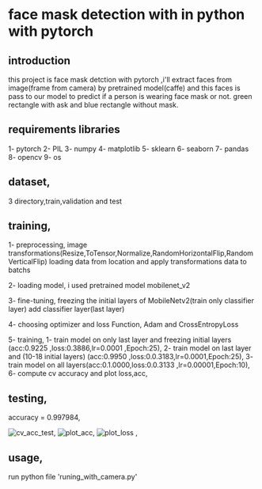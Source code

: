 # face mask detection with in python with pytorch

## introduction
  this project is face mask detction with pytorch ,i'll extract faces from image(frame from camera) by pretrained model(caffe) and this faces is pass to our model to predict if a person is wearing face mask or not.
  green rectangle with ask and blue rectangle without mask.
## requirements libraries
  1- pytorch
  2- PIL
  3- numpy
  4- matplotlib
  5- sklearn
  6- seaborn
  7- pandas
  8- opencv
  9- os
## dataset,
  3 directory,train,validation and test

## training,
  1- preprocessing,
      image transformations(Resize,ToTensor,Normalize,RandomHorizontalFlip,RandomVerticalFlip)
      loading data from location and apply transformations
      data to batchs
      
  2- loading model,
      i used pretrained model mobilenet_v2
      
  3- fine-tuning,
      freezing the initial layers of MobileNetv2(train only classifier layer)
      add classifier layer(last layer)
      
  4- choosing optimizer and loss Function,
      Adam and CrossEntropyLoss 
      
  5- training,
      1- train model on only last layer and freezing initial layers (acc:0.9225  ,loss:0.3886,lr=0.0001 ,Epoch:25),
      2- train model on last layer and (10-18 initial layers) (acc:0.9950  ,loss:0.0.3183,lr=0.0001,Epoch:25),
      3- train model on all layers(acc:0.1.0000,loss:0.0.3133 ,lr=0.00001,Epoch:10),
  6- compute cv accuracy and plot loss,acc,

## testing,
  accuracy = 0.997984,
  
  ![cv_acc_test](https://user-images.githubusercontent.com/90579377/201539906-22aad5c2-da7e-4edf-97e5-66aa6015a3f1.png),
  ![plot_acc](https://user-images.githubusercontent.com/90579377/201539919-7c358a5d-7924-407c-a969-1063ff09b109.png),
  ![plot_loss](https://user-images.githubusercontent.com/90579377/201539928-4ee7c89d-05e2-4e39-a1bd-ec117a5f8459.png) ,

## usage,
  run python file 'runing_with_camera.py'




  





